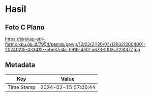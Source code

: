 # Hasil

## Foto C Plano

https://sirekap-obj-formc.kpu.go.id/7954/pemilu/ppwp/12/03/21/20/04/1203212004001-20240215-033412--5be37c4c-b91b-4ef2-a673-5f03c223f377.jpg


## Metadata

| Key        | Value               |
| ---------- | ------------------- |
| Time Stamp | 2024-02-15 07:00:44 |



